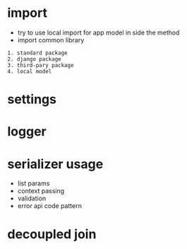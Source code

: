 # import
- try to use local import for app model in side the method
- import common library 
```
1. standard package
2. django package
3. third-pary package
4. local model

```

# settings


# logger



# serializer usage
- list params
- context passing
- validation 
- error api code pattern


# decoupled join 